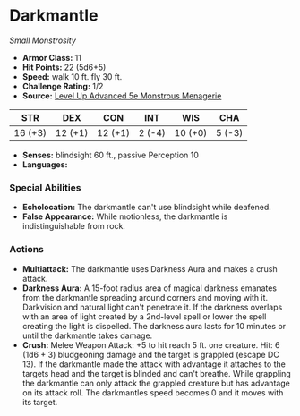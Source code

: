 # Darkmantle

*Small* *Monstrosity*

- **Armor Class:** 11
- **Hit Points:** 22 (5d6+5)
- **Speed:** walk 10 ft. fly 30 ft.
- **Challenge Rating:** 1/2
- **Source:** [Level Up Advanced 5e Monstrous Menagerie](https://www.levelup5e.com)

| STR | DEX | CON | INT | WIS | CHA |
| --- | --- | --- | --- | --- | --- |
| 16 (+3) | 12 (+1) | 12 (+1) | 2 (-4) | 10 (+0) | 5 (-3) |

- **Senses:** blindsight 60 ft., passive Perception 10
- **Languages:** 
### Special Abilities
- **Echolocation:** The darkmantle can't use blindsight while deafened.
- **False Appearance:** While motionless, the darkmantle is indistinguishable from rock.
### Actions
- **Multiattack:** The darkmantle uses Darkness Aura and makes a crush attack.
- **Darkness Aura:** A 15-foot radius area of magical darkness emanates from the darkmantle  spreading around corners and moving with it. Darkvision and natural light can't penetrate it. If the darkness overlaps with an area of light created by a 2nd-level spell or lower  the spell creating the light is dispelled. The darkness aura lasts for 10 minutes or until the darkmantle takes damage.
- **Crush:** Melee Weapon Attack: +5 to hit  reach 5 ft.  one creature. Hit: 6 (1d6 + 3) bludgeoning damage  and the target is grappled (escape DC 13). If the darkmantle made the attack with advantage  it attaches to the targets head  and the target is blinded and can't breathe. While grappling  the darkmantle can only attack the grappled creature but has advantage on its attack roll. The darkmantles speed becomes 0  and it moves with its target.
